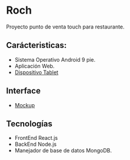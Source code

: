 # Roch
Proyecto punto de venta touch para restaurante.

## Carácteristicas:

- Sistema Operativo Android 9 pie.
- Aplicación Web.
- [Dispositivo Tablet](https://www.amazon.com.mx/Lenovo-Procesador-Quad-Core-Almacenamiento-ZA5G0060US/dp/B07Y2KBBTD/ref=pd_day0fbt_img_1/144-0896407-5133815?pd_rd_w=jkmfu&pf_rd_p=b503549b-10f1-492f-8b11-f63d2e163a6c&pf_rd_r=JSEJ1YYHAEWXG8FJXBQ7&pd_rd_r=e4edbe92-a385-4103-9876-9c3009de8c02&pd_rd_wg=AyAp5&pd_rd_i=B07Y2KBBTD&th=1)

## Interface
- [Mockup](https://app.moqups.com/PyAIEL5NpLP6ojEEzWsjwTCLZ8lxeN4F/view/page/ad64222d5)

## Tecnologías
- FrontEnd React.js
- BackEnd Node.js
- Manejador de base de datos MongoDB.
